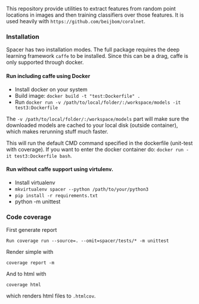 This repository provide utilities to extract features from random point locations in images and then training classifiers over those features.
It is used heavily with `https://github.com/beijbom/coralnet`.

### Installation

Spacer has two installation modes.
The full package requires the deep learning framework `caffe` to be installed.
Since this can be a drag, caffe is only supported through docker.

#### Run including caffe using Docker
* Install docker on your system
* Build image: `docker build -t "test:Dockerfile" .`
* Run `docker run -v /path/to/local/folder/:/workspace/models -it test3:Dockerfile`

The `-v /path/to/local/folder/:/workspace/models` part will make sure the downloaded models are cached to your local disk (outside container), which makes rerunning stuff much faster.

This will run the default CMD command specified in the dockerfile (unit-test with coverage).
If you want to enter the docker container do: `docker run -it test3:Dockerfile bash`.


#### Run without caffe support using virtulenv.
* Install virtualenv
* `mkvirtualenv spacer --python /path/to/your/python3`
* `pip install -r requirements.txt`
* python -m unittest

### Code coverage

First generate report

    Run coverage run --source=. --omit=spacer/tests/* -m unittest
    
Render simple with
    
    coverage report -m
    
And to html with

    coverage html

which renders html files to `.htmlcov`.

